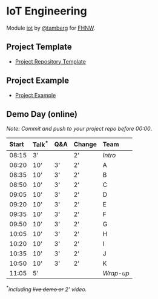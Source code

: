 # IoT Engineering
Module [iot](https://www.fhnw.ch/de/studium/module/9280188) by [@tamberg](https://twitter.com/tamberg) for [FHNW](https://www.fhnw.ch/).

## Project Template
- [Project Repository Template](../../../../fhnw-iot-project)

## Project Example
- [Project Example](https://github.com/tamberg/fhnw-iot-project-example)

## Demo Day (online)

*Note: Commit and push to your project repo before 00:00*.

Start|Talk<sup>*</sup>|Q&A|Change|Team
:---|:---|:---|:---|:---
08:15|3'||2'|_Intro_
08:20|10'|3'|2'|A
08:35|10'|3'|2'|B
08:50|10'|3'|2'|C
09:05|10'|3'|2'|D
09:20|10'|3'|2'|E
09:35|10'|3'|2'|F
09:50|10'|3'|2'|G
10:05|10'|3'|2'|H
10:20|10'|3'|2'|I
10:35|10'|3'|2'|J
10:50|10'|3'|2'|K
11:05|5'|||_Wrap-up_

<sup>*</sup>*including <s>live demo or</s> 2' video.*
